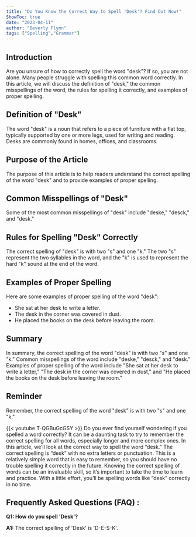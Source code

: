 ```yaml
---
title: "Do You Know the Correct Way to Spell 'Desk'? Find Out Now!"
ShowToc: true 
date: "2023-04-11"
author: "Beverly Flynn" 
tags: ["Spelling","Grammar"]
---
```

## Introduction 
Are you unsure of how to correctly spell the word "desk"? If so, you are not alone. Many people struggle with spelling this common word correctly. In this article, we will discuss the definition of "desk," the common misspellings of the word, the rules for spelling it correctly, and examples of proper spelling. 

## Definition of "Desk"
The word "desk" is a noun that refers to a piece of furniture with a flat top, typically supported by one or more legs, used for writing and reading. Desks are commonly found in homes, offices, and classrooms.

## Purpose of the Article
The purpose of this article is to help readers understand the correct spelling of the word "desk" and to provide examples of proper spelling.

## Common Misspellings of "Desk"
Some of the most common misspellings of "desk" include "deske," "desck," and "desk."

## Rules for Spelling "Desk" Correctly
The correct spelling of "desk" is with two "s" and one "k." The two "s" represent the two syllables in the word, and the "k" is used to represent the hard "k" sound at the end of the word. 

## Examples of Proper Spelling
Here are some examples of proper spelling of the word "desk": 
- She sat at her desk to write a letter. 
- The desk in the corner was covered in dust. 
- He placed the books on the desk before leaving the room. 

## Summary 
In summary, the correct spelling of the word "desk" is with two "s" and one "k." Common misspellings of the word include "deske," "desck," and "desk." Examples of proper spelling of the word include "She sat at her desk to write a letter," "The desk in the corner was covered in dust," and "He placed the books on the desk before leaving the room." 

## Reminder 
Remember, the correct spelling of the word "desk" is with two "s" and one "k."

{{< youtube T-QGBuGcGSY >}} 
Do you ever find yourself wondering if you spelled a word correctly? It can be a daunting task to try to remember the correct spelling for all words, especially longer and more complex ones. In this article, we’ll look at the correct way to spell the word “desk.” The correct spelling is “desk” with no extra letters or punctuation. This is a relatively simple word that is easy to remember, so you should have no trouble spelling it correctly in the future. Knowing the correct spelling of words can be an invaluable skill, so it’s important to take the time to learn and practice. With a little effort, you’ll be spelling words like “desk” correctly in no time.

## Frequently Asked Questions (FAQ) :
**Q1: How do you spell 'Desk'?** 

**A1:** The correct spelling of 'Desk' is 'D-E-S-K'.





